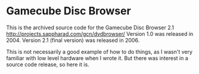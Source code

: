 # Gamecube Disc Browser
This is the archived source code for the Gamecube Disc Browser 2.1
http://projects.sappharad.com/gcn/dvdbrowser/
Version 1.0 was released in 2004.
Version 2.1 (final version) was released in 2006.

This is not necessarily a good example of how to do things, as I wasn't very familiar with low level hardware when I wrote it. But there was interest in a source code release, so here it is.

